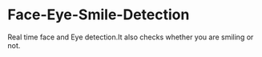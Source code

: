 # Face-Eye-Smile-Detection
Real time face and Eye detection.It also checks whether you are smiling or not.
